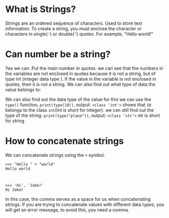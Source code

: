 # What is Strings?

Strings are an ordered sequence of characters. Used to store text information.
To create a string, you must enclose the character or characters in single(`'`) or double(`"`) quotes. For example, "Hello world!"

# Can number be a string?

Yes we can. Put the main number in quotes.
we can see that the numbers in the variables are not enclosed in quotes because it is not a string, but of type int (integer data type
). If the value in the variable is not enclosed in quotes, then it is not a string. We can also find out what type of data the value belongs to: 

We can also find out the data type of the value for this we can use the `type()` function, `print(type(10))`, output: `<class 'int'>` shows that `10` belongs to the class `int`(int is short for integer). we can still find out the type of the string: `print(type("plane"))`, output: `<class 'str'>` str is short for string

# How to concatenate strings

We can concatenate strings using the `+` symbol.

```
>>> "Hello " + "world"
Hello world
```

#

```
>>> 'Hi', 'Jake!'
Hi Jake!
```
In this case, the comma serves as a space for us when concatenating strings. If you are trying to concatenate values ​​with different data types, you will get an error message, to avoid this, you need a comma.
